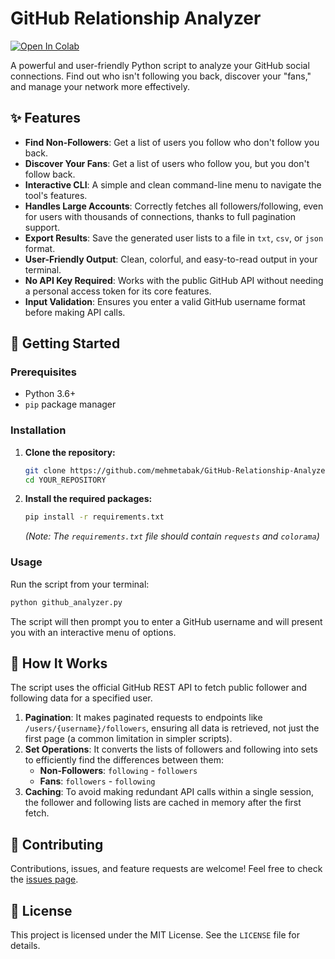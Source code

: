 # GitHub Relationship Analyzer

[![Open In Colab](https://colab.research.google.com/assets/colab-badge.svg)](https://colab.research.google.com/github/mehmetabak/GitHub-Relationship-Analyzer/blob/main/github_analyzer.ipynb)

A powerful and user-friendly Python script to analyze your GitHub social connections. Find out who isn't following you back, discover your "fans," and manage your network more effectively.

## ✨ Features

-   **Find Non-Followers**: Get a list of users you follow who don't follow you back.
-   **Discover Your Fans**: Get a list of users who follow you, but you don't follow back.
-   **Interactive CLI**: A simple and clean command-line menu to navigate the tool's features.
-   **Handles Large Accounts**: Correctly fetches all followers/following, even for users with thousands of connections, thanks to full pagination support.
-   **Export Results**: Save the generated user lists to a file in `txt`, `csv`, or `json` format.
-   **User-Friendly Output**: Clean, colorful, and easy-to-read output in your terminal.
-   **No API Key Required**: Works with the public GitHub API without needing a personal access token for its core features.
-   **Input Validation**: Ensures you enter a valid GitHub username format before making API calls.



## 🚀 Getting Started

### Prerequisites

-   Python 3.6+
-   `pip` package manager

### Installation

1.  **Clone the repository:**
    ```sh
    git clone https://github.com/mehmetabak/GitHub-Relationship-Analyzer.git
    cd YOUR_REPOSITORY
    ```

2.  **Install the required packages:**
    ```sh
    pip install -r requirements.txt
    ```
    *(Note: The `requirements.txt` file should contain `requests` and `colorama`)*

### Usage

Run the script from your terminal:

```sh
python github_analyzer.py
```

The script will then prompt you to enter a GitHub username and will present you with an interactive menu of options.

## 📝 How It Works

The script uses the official GitHub REST API to fetch public follower and following data for a specified user.

1.  **Pagination**: It makes paginated requests to endpoints like `/users/{username}/followers`, ensuring all data is retrieved, not just the first page (a common limitation in simpler scripts).
2.  **Set Operations**: It converts the lists of followers and following into sets to efficiently find the differences between them:
    -   **Non-Followers**: `following` - `followers`
    -   **Fans**: `followers` - `following`
3.  **Caching**: To avoid making redundant API calls within a single session, the follower and following lists are cached in memory after the first fetch.

## 🤝 Contributing

Contributions, issues, and feature requests are welcome! Feel free to check the [issues page](https://github.com/mehmetabak/GitHub-Relationship-Analyzer/issues).

## 📄 License

This project is licensed under the MIT License. See the `LICENSE` file for details.
